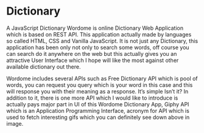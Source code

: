 # Dictionary
A JavaScript Dictionary
Wordome is online Dictionary Web Application which is based on REST API. This application actually made by languages so called HTML, CSS and Vanilla JavaScript. It is not just any Dictionary, this application has been only not only to search some words, off course you can search do it anywhere on the web but this actually gives you an attractive User Interface which I hope will like the most against other available dictionary out there.

Wordome includes several APIs such as Free Dictionary API which is pool of words, you can request you query which is your word in this case and this will response you with their meaning as a response. It’s simple Isn’t it? In addition to it, there is one more API which I would like to introduce is actually pays major part in UI of this Wordome Dictionary App, Giphy API which is an Application Programming Interface, acronym for API which is used to fetch interesting gifs which you can definitely see down above in image.
